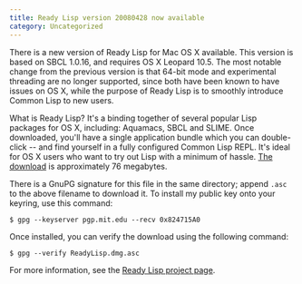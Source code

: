 ```yaml
---
title: Ready Lisp version 20080428 now available
category: Uncategorized
---
```


There is a new version of Ready Lisp for Mac OS X available.  This version is based on SBCL 1.0.16, and requires OS X Leopard 10.5.  The most notable change from the previous version is that 64-bit mode and experimental threading are no longer supported, since both have been known to have issues on OS X, while the purpose of Ready Lisp is to smoothly introduce Common Lisp to new users.

<!--more-->
What is Ready Lisp?  It's a binding together of several popular Lisp packages for OS X, including: Aquamacs, SBCL and SLIME.  Once downloaded, you'll have a single application bundle which you can double-click -- and find yourself in a fully configured Common Lisp REPL.  It's ideal for OS X users who want to try out Lisp with a minimum of hassle.  [The download](ftp://ftp.newartisans.com/pub/lisp/ready-lisp/ReadyLisp.dmg) is approximately 76 megabytes.

There is a GnuPG signature for this file in the same directory; append `.asc` to the above filename to download it.  To install my public key onto your keyring, use this command:

    $ gpg --keyserver pgp.mit.edu --recv 0x824715A0

Once installed, you can verify the download using the following command:

    $ gpg --verify ReadyLisp.dmg.asc

For more information, see the [Ready Lisp project page](/software/readylisp.html).

